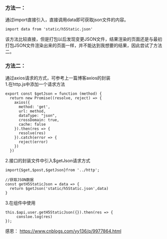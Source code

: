 <h3>方法一：</h3>
通过import直接引入，直接调用data即可获取json文件的内容。

```
import data from 'static/h5Static.json'
```
该方法比较直接，但是打包以后发现变更JSON文件，结果渲染的页面还是与最初打包JSON文件渲染出来的页面一样，并不能达到我想要的结果，因此尝试了方法二。


<h3>方法二：</h3>
通过axios请求的方式，可参考上一篇博客axios的封装<br/>
1.在http.js中添加一个请求方法

```
export const $getJson = function (method) {
  return new Promise((resolve, reject) => {
    axios({
      method: 'get',
      url: method,
      dataType: "json",
      crossDomain: true,
      cache: false
    }).then(res => {
      resolve(res)
    }).catch(error => {
      reject(error)
    })
  })
```
2.接口的封装文件中引入$getJson请求方式

```
import{$get,$post,$getJson}from '../http';

//获取JSON数据
const getH5StaticJson = data => {
  return $getJson('static/h5Static.json',data)
}
```
3.在组件中使用

```
this.$api.user.getH5StaticJson({}).then(res => {
     consloe.log(res)
});
```

感恩： https://www.cnblogs.com/yy136/p/9977864.html
